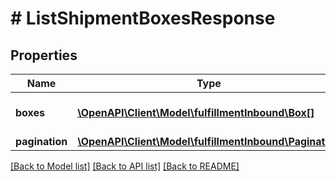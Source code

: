 # # ListShipmentBoxesResponse

## Properties

Name | Type | Description | Notes
------------ | ------------- | ------------- | -------------
**boxes** | [**\OpenAPI\Client\Model\fulfillmentInbound\Box[]**](Box.md) | A list of boxes in a shipment. |
**pagination** | [**\OpenAPI\Client\Model\fulfillmentInbound\Pagination**](Pagination.md) |  | [optional]

[[Back to Model list]](../../README.md#models) [[Back to API list]](../../README.md#endpoints) [[Back to README]](../../README.md)
